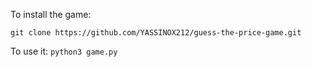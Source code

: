 To install the game:

``` git clone https://github.com/YASSINOX212/guess-the-price-game.git ```

To use it: 
``` python3 game.py ```
